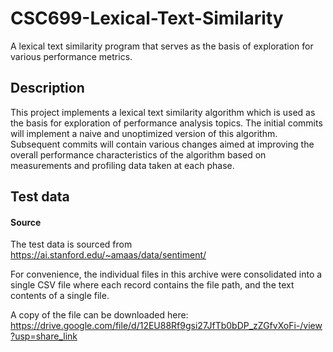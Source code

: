 # CSC699-Lexical-Text-Similarity
A lexical text similarity program that serves as the basis of exploration for various performance metrics. 

## Description

This project implements a lexical text similarity algorithm which is used as the basis for exploration of performance analysis topics. The initial commits will implement a naive and unoptimized version of this algorithm. Subsequent commits will contain various changes aimed at improving the overall performance characteristics of the algorithm based on measurements and profiling data taken at each phase.

## Test data

#### Source
The test data is sourced from https://ai.stanford.edu/~amaas/data/sentiment/

For convenience, the individual files in this archive were consolidated into a single CSV file where each record contains the file path, and the text contents of a single file.

A copy of the file can be downloaded here: https://drive.google.com/file/d/12EU88Rf9gsi27JfTb0bDP_zZGfvXoFi-/view?usp=share_link
